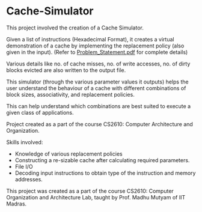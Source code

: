 # Cache-Simulator

This project involved the creation of a Cache Simulator. 

Given a list of instructions (Hexadecimal Format), it creates a virtual demonstration of a cache by implementing the replacement policy (also given in the input).
(Refer to [Problem_Statement.pdf](https://github.com/akshithsriram/Cache-Simulator/blob/main/Problem_Statement.pdf) for complete details)

Various details like no. of cache misses, no. of write accesses, no. of dirty blocks evicted are also written to the output file.

This simulator (through the various parameter values it outputs) helps the user understand the behaviour of a cache with different combinations of block sizes, associativity, and replacement policies. 

This can help understand which combinations are best suited to execute a given class of applications.

Project created as a part of the course CS2610: Computer Architecture and Organization.

Skills involved:
- Knowledge of various replacement policies
- Constructing a re-sizable cache after calculating required parameters.
- File I/O
- Decoding input instructions to obtain type of the instruction and memory addresses. 

This project was created as a part of the course CS2610: Computer Organization and Architecture Lab, taught by Prof. Madhu Mutyam of IIT Madras.
